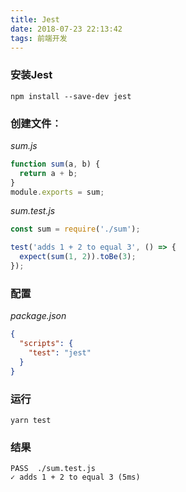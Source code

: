 ```yaml
---
title: Jest
date: 2018-07-23 22:13:42
tags: 前端开发
---
```

### 安装Jest

`npm install --save-dev jest`

### 创建文件︰

*sum.js* 
```js
function sum(a, b) {
  return a + b;
}
module.exports = sum;
```

*sum.test.js*
```js
const sum = require('./sum');

test('adds 1 + 2 to equal 3', () => {
  expect(sum(1, 2)).toBe(3);
});
```

<!-- more -->

### 配置

*package.json*
```json
{
  "scripts": {
    "test": "jest"
  }
}
```

### 运行
 `yarn test`

### 结果 
```shell
PASS  ./sum.test.js
✓ adds 1 + 2 to equal 3 (5ms)
```